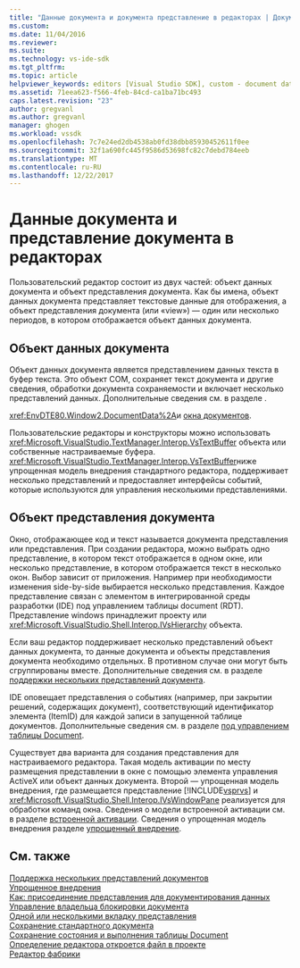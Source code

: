 ```yaml
---
title: "Данные документа и документа представление в редакторах | Документы Microsoft"
ms.custom: 
ms.date: 11/04/2016
ms.reviewer: 
ms.suite: 
ms.technology: vs-ide-sdk
ms.tgt_pltfrm: 
ms.topic: article
helpviewer_keywords: editors [Visual Studio SDK], custom - document data and document view
ms.assetid: 71eea623-f566-4feb-84cd-ca1ba71bc493
caps.latest.revision: "23"
author: gregvanl
ms.author: gregvanl
manager: ghogen
ms.workload: vssdk
ms.openlocfilehash: 7c7e24ed2db4538ab0fd38dbb85930452611f0ee
ms.sourcegitcommit: 32f1a690fc445f9586d53698fc82c7debd784eeb
ms.translationtype: MT
ms.contentlocale: ru-RU
ms.lasthandoff: 12/22/2017
---
```

# <a name="document-data-and-document-view-in-custom-editors"></a>Данные документа и представление документа в редакторах
Пользовательский редактор состоит из двух частей: объект данных документа и объект представления документа. Как бы имена, объект данных документа представляет текстовые данные для отображения, а объект представления документа (или «view») — один или несколько периодов, в котором отображается объект данных документа.  
  
## <a name="document-data-object"></a>Объект данных документа  
 Объект данных документа является представлением данных текста в буфер текста. Это объект COM, сохраняет текст документа и другие сведения, обработки документа сохраняемости и включает несколько представлений данных. Дополнительные сведения см. в разделе .  
  
 <xref:EnvDTE80.Window2.DocumentData%2A>и [окна документов](../extensibility/internals/document-windows.md).  
  
 Пользовательские редакторы и конструкторы можно использовать <xref:Microsoft.VisualStudio.TextManager.Interop.VsTextBuffer> объекта или собственные настраиваемые буфера. <xref:Microsoft.VisualStudio.TextManager.Interop.VsTextBuffer>ниже упрощенная модель внедрения стандартного редактора, поддерживает несколько представлений и предоставляет интерфейсы событий, которые используются для управления несколькими представлениями.  
  
## <a name="document-view-object"></a>Объект представления документа  
 Окно, отображающее код и текст называется документа представления или представления. При создании редактора, можно выбрать одно представление, в котором текст отображается в одном окне, или несколько представление, в котором отображается текст в несколько окон. Выбор зависит от приложения. Например при необходимости изменения side-by-side выбирается несколько представления. Каждое представление связан с элементом в интегрированной среды разработки (IDE) под управлением таблицы document (RDT). Представление windows принадлежит проекту или <xref:Microsoft.VisualStudio.Shell.Interop.IVsHierarchy> объекта.  
  
 Если ваш редактор поддерживает несколько представлений объект данных документа, то данные документа и объекты представления документа необходимо отдельных. В противном случае они могут быть сгруппированы вместе. Дополнительные сведения см. в разделе [поддержки нескольких представлений документа](../extensibility/supporting-multiple-document-views.md).  
  
 IDE оповещает представления о событиях (например, при закрытии решений, содержащих документ), соответствующий идентификатор элемента (ItemID) для каждой записи в запущенной таблице документов. Дополнительные сведения см. в разделе [под управлением таблицы Document](../extensibility/internals/running-document-table.md).  
  
 Существует два варианта для создания представления для настраиваемого редактора. Такая модель активации по месту размещения представлении в окне с помощью элемента управления ActiveX или объект данных документа. Второй — упрощенная модель внедрения, где размещается представление [!INCLUDE[vsprvs](../code-quality/includes/vsprvs_md.md)] и <xref:Microsoft.VisualStudio.Shell.Interop.IVsWindowPane> реализуется для обработки команд окна. Сведения о модели встроенной активации см. в разделе [встроенной активации](../extensibility/in-place-activation.md). Сведения о упрощенная модель внедрения разделе [упрощенный внедрение](../extensibility/simplified-embedding.md).  
  
## <a name="see-also"></a>См. также  
 [Поддержка нескольких представлений документов](../extensibility/supporting-multiple-document-views.md)   
 [Упрощенное внедрения](../extensibility/simplified-embedding.md)   
 [Как: присоединение представления для документирования данных](../extensibility/how-to-attach-views-to-document-data.md)   
 [Управление владельца блокировки документа](../extensibility/document-lock-holder-management.md)   
 [Одной или несколькими вкладку представления](../extensibility/single-and-multi-tab-views.md)   
 [Сохранение стандартного документа](../extensibility/internals/saving-a-standard-document.md)   
 [Сохранение состояния и выполнения таблицы Document](../extensibility/internals/persistence-and-the-running-document-table.md)   
 [Определение редактора откроется файл в проекте](../extensibility/internals/determining-which-editor-opens-a-file-in-a-project.md)   
 [Редактор фабрики](../extensibility/editor-factories.md)